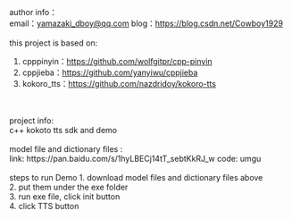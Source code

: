author info：<br>
	email：yamazaki_dboy@qq.com
	blog：https://blog.csdn.net/Cowboy1929
<br>
<br>
this project is based on:<br>
1. cpppinyin：https://github.com/wolfgitpr/cpp-pinyin<br>
2. cppjieba：https://github.com/yanyiwu/cppjieba<br>
3. kokoro_tts：https://github.com/nazdridoy/kokoro-tts
<br>
<br>
project info:<br>
   c++ kokoto tts sdk and demo
<br>
<br>
model file and dictionary files :<br>
link: https://pan.baidu.com/s/1hyLBECj14tT_sebtKkRJ_w code: umgu
<br>
<br>
steps to run Demo
1. download model files and dictionary files above<br>
2. put them under the exe folder<br>
3. run exe file, click init button<br>
4. click TTS button
